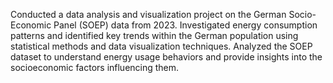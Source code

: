 Conducted a data analysis and visualization project on the German Socio-Economic Panel (SOEP) data from 2023. 
Investigated energy consumption patterns and identified key trends within the German population using statistical methods and data visualization techniques.
Analyzed the SOEP dataset to understand energy usage behaviors and provide insights into the socioeconomic factors influencing them.
